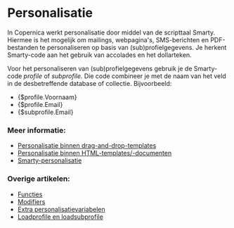 # Personalisatie

In Copernica werkt personalisatie door middel van de scripttaal Smarty. Hiermee is het mogelijk om mailings, webpagina's, SMS-berichten en PDF-bestanden te personaliseren op basis van (sub)profielgegevens. Je herkent Smarty-code aan het gebruik van accolades en het dollarteken.

Voor het personaliseren van (sub)profielgegevens gebruik je de Smarty-code *profile* of *subprofile*. Die code combineer je met de naam van het veld in de desbetreffende database of collectie. Bijvoorbeeld:

- {$profile.Voornaam}
- {$profile.Email}
- {$subprofile.Email}

### Meer informatie:
- [Personalisatie binnen drag-and-drop-templates](./email-editor-personalization-variables.md)
- [Personalisatie binnen HTML-templates/-documenten](./publisher-personalization-variables)
- [Smarty-personalisatie](./smarty)

### Overige artikelen:
- [Functies](./smarty-personalization-functions)
- [Modifiers](./filter-data-with-smarty-modifiers)
- [Extra personalisatievariabelen](./extra-personalization-variables)
- [Loadprofile en loadsubprofile](./loadprofile-and-loadsubprofile)
